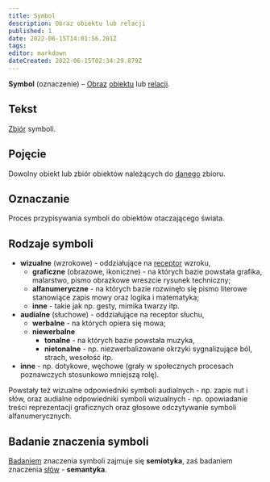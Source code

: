 ```yaml
---
title: Symbol
description: Obraz obiektu lub relacji
published: 1
date: 2022-06-15T14:01:56.201Z
tags: 
editor: markdown
dateCreated: 2022-06-15T02:34:29.879Z
---
```


**Symbol** (oznaczenie) – [Obraz](/Obraz) [obiektu](/Obiekt) lub [relacji](/Relacja).

## **Tekst**

[Zbiór](/Zbiór) symboli.

## **Pojęcie**

Dowolny obiekt lub zbiór obiektów należących do [danego](/Oryginał) zbioru.

## Oznaczanie

Proces przypisywania symboli do obiektów otaczającego świata.

## Rodzaje symboli

- **wizualne** (wzrokowe) - oddziałujące na [receptor](/Receptor) wzroku,
  - **graficzne** (obrazowe, ikoniczne) - na których bazie powstała grafika, malarstwo, pismo obrazkowe wreszcie rysunek techniczny;
  - **alfanumeryczne** - na których bazie rozwinęło się pismo literowe stanowiące zapis mowy oraz logika i matematyka;
  - **inne** - takie jak np. gesty, mimika twarzy itp.
- **audialne** (słuchowe) - oddziałujące na receptor słuchu,
  - **werbalne** - na których opiera się mowa;
  - **niewerbalne**
    - **tonalne** - na których bazie powstała muzyka,
    - **nietonalne** - np. niezwerbalizowane okrzyki sygnalizujące ból, strach, wesołość itp.
- **inne** - np. dotykowe, węchowe (grały w społecznych procesach poznawczych stosunkowo mniejszą rolę).

Powstały też wizualne odpowiedniki symboli audialnych - np. zapis nut i słów, oraz audialne odpowiedniki symboli wizualnych - np. opowiadanie treści reprezentacji graficznych oraz głosowe odczytywanie symboli alfanumerycznych.

## Badanie znaczenia symboli

[Badaniem](/Badanie) znaczenia symboli zajmuje się **semiotyka**, zaś badaniem znaczenia [słów](https://pl.wikipedia.org/wiki/S%C5%82owo) - **semantyka**.
